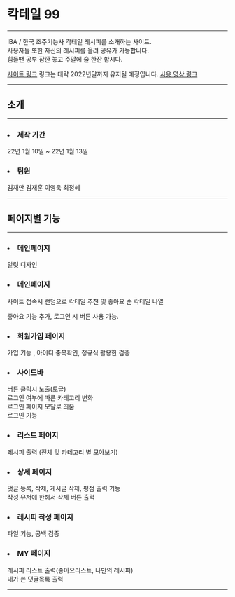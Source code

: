 # 칵테일 99
<hr>
IBA / 한국 조주기능사 칵테일 레시피를 소개하는 사이트.<br>
사용자들 또한 자신의 레시피를 올려 공유가 가능합니다.<br>
힘들땐 공부 잠깐 놓고 주말에 술 한잔 합시다.

[사이트 링크](http://wowba.shop/)
링크는 대략 2022년말까지 유지될 예정입니다.
[사용 영상 링크](https://www.youtube.com/watch?v=ZuPk1WB-p2Y&ab_channel=%EC%9D%B4%EC%98%81%EC%9A%B1)
<hr>
<h2>소개</h2>
<hr>
<h3><li>제작 기간</li></h3>
22년 1월 10일 ~ 22년 1월 13일
<h3><li>팀원</li></h3>
김재만 김재훈 이영욱 최정혜
<hr>
<h2>페이지별 기능</h2>
<hr>

<h3><li>메인페이지</li></h3>

알럿 디자인

<h3><li>메인페이지</li></h3>

사이트 접속시 랜덤으로 칵테일 추천 및 좋아요 순 칵테일 나열

좋아요 기능 추가, 로그인 시 버튼 사용 가능.

<h3><li>회원가입 페이지</li></h3>

가입 기능 , 아이디 중복확인, 정규식 활용한 검증

<h3><li>사이드바</li></h3>

버튼 클릭시 노출(토글)<br>
로그인 여부에 따른 카테고리 변화<br>
로그인 페이지 모달로 띄움<br>
로그인 기능

<h3><li>리스트 페이지</li></h3>

레시피 출력 (전체 및 카테고리 별 모아보기)

<h3><li>상세 페이지</li></h3>

댓글 등록, 삭제, 게시글 삭제, 평점 출력 기능<br>
작성 유저에 한해서 삭제 버튼 출력

<h3><li>레시피 작성 페이지</li></h3>

파일 기능, 공백 검증

<h3><li>MY 페이지</li></h3>

레시피 리스트 출력(좋아요리스트, 나만의 레시피)<br>
내가 쓴 댓글목록 출력


<hr>
